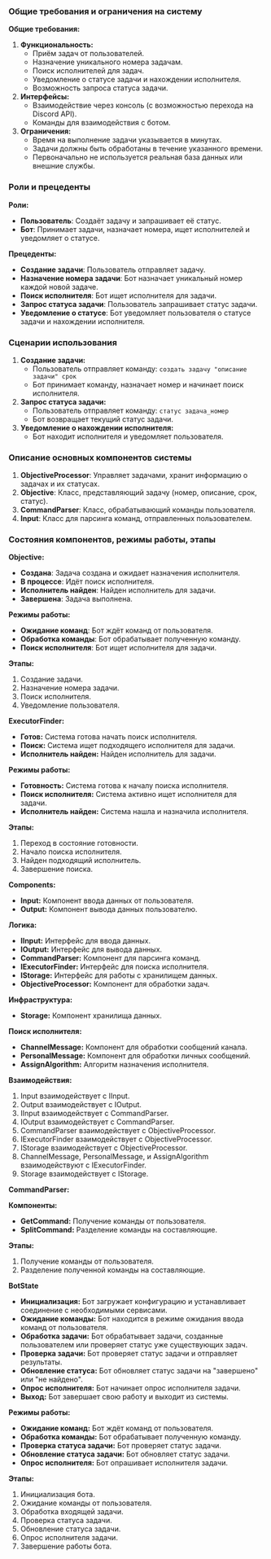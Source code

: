 ### Общие требования и ограничения на систему

**Общие требования:**

1. **Функциональность:**
    - Приём задач от пользователей.
    - Назначение уникального номера задачам.
    - Поиск исполнителей для задач.
    - Уведомление о статусе задачи и нахождении исполнителя.
    - Возможность запроса статуса задачи.
2. **Интерфейсы:**
    - Взаимодействие через консоль (с возможностью перехода на Discord API).
    - Команды для взаимодействия с ботом.
3. **Ограничения:**
    - Время на выполнение задачи указывается в минутах.
    - Задачи должны быть обработаны в течение указанного времени.
    - Первоначально не используется реальная база данных или внешние службы.
 
### Роли и прецеденты

**Роли:**

- **Пользователь**: Создаёт задачу и запрашивает её статус.
- **Бот**: Принимает задачи, назначает номера, ищет исполнителей и уведомляет о статусе.

**Прецеденты:**

- **Создание задачи**: Пользователь отправляет задачу.
- **Назначение номера задачи**: Бот назначает уникальный номер каждой новой задаче.
- **Поиск исполнителя**: Бот ищет исполнителя для задачи.
- **Запрос статуса задачи**: Пользователь запрашивает статус задачи.
- **Уведомление о статусе**: Бот уведомляет пользователя о статусе задачи и нахождении исполнителя.
### Сценарии использования

1. **Создание задачи:**
    - Пользователь отправляет команду: `создать задачу "описание задачи" срок`
    - Бот принимает команду, назначает номер и начинает поиск исполнителя.
2. **Запрос статуса задачи:**
    - Пользователь отправляет команду: `статус задача_номер`
    - Бот возвращает текущий статус задачи.
3. **Уведомление о нахождении исполнителя:**
    - Бот находит исполнителя и уведомляет пользователя.
  
### Описание основных компонентов системы

1. **ObjectiveProcessor**: Управляет задачами, хранит информацию о задачах и их статусах.
2. **Objective**: Класс, представляющий задачу (номер, описание, срок, статус).
3. **CommandParser**: Класс, обрабатывающий команды пользователя.
4. **Input**: Класс для парсинга команд, отправленных пользователем.

### Состояния компонентов, режимы работы, этапы

**Objective:**

- **Создана**: Задача создана и ожидает назначения исполнителя.
- **В процессе**: Идёт поиск исполнителя.
- **Исполнитель найден**: Найден исполнитель для задачи.
- **Завершена**: Задача выполнена.

**Режимы работы:**

- **Ожидание команд**: Бот ждёт команд от пользователя.
- **Обработка команды**: Бот обрабатывает полученную команду.
- **Поиск исполнителя**: Бот ищет исполнителя для задачи.

**Этапы:**

1. Создание задачи.
2. Назначение номера задачи.
3. Поиск исполнителя.
4. Уведомление пользователя.

**ExecutorFinder:**

- **Готов:** Система готова начать поиск исполнителя.
- **Поиск:** Система ищет подходящего исполнителя для задачи.
- **Исполнитель найден:** Найден исполнитель для задачи.
  
**Режимы работы:**

- **Готовность:** Система готова к началу поиска исполнителя.
- **Поиск исполнителя:** Система активно ищет исполнителя для задачи.
- **Исполнитель найден:** Система нашла и назначила исполнителя.

**Этапы:**

1. Переход в состояние готовности.
2. Начало поиска исполнителя.
3. Найден подходящий исполнитель.
4. Завершение поиска.

**Components:**

- **Input:** Компонент ввода данных от пользователя.
- **Output:** Компонент вывода данных пользователю.
  
**Логика:**

- **IInput:** Интерфейс для ввода данных.
- **IOutput:** Интерфейс для вывода данных.
- **CommandParser:** Компонент для парсинга команд.
- **IExecutorFinder:** Интерфейс для поиска исполнителя.
- **IStorage:** Интерфейс для работы с хранилищем данных.
- **ObjectiveProcessor:** Компонент для обработки задач.
  
**Инфраструктура:**

- **Storage:** Компонент хранилища данных.

**Поиск исполнителя:**

- **ChannelMessage:** Компонент для обработки сообщений канала.
- **PersonalMessage:** Компонент для обработки личных сообщений.
- **AssignAlgorithm:** Алгоритм назначения исполнителя.

**Взаимодействия:**

1. Input взаимодействует с IInput.
2. Output взаимодействует с IOutput.
3. IInput взаимодействует с CommandParser.
4. IOutput взаимодействует с CommandParser.
5. CommandParser взаимодействует с ObjectiveProcessor.
6. IExecutorFinder взаимодействует с ObjectiveProcessor.
7. IStorage взаимодействует с ObjectiveProcessor.
8. ChannelMessage, PersonalMessage, и AssignAlgorithm взаимодействуют с IExecutorFinder.
9. Storage взаимодействует с IStorage.

**CommandParser:**

**Компоненты:**

- **GetCommand:** Получение команды от пользователя.
- **SplitCommand:** Разделение команды на составляющие.

**Этапы:**

1. Получение команды от пользователя.
2. Разделение полученной команды на составляющие.

**BotState**

- **Инициализация:** Бот загружает конфигурацию и устанавливает соединение с необходимыми сервисами.
- **Ожидание команды:** Бот находится в режиме ожидания ввода команд от пользователя.
- **Обработка задачи:** Бот обрабатывает задачи, созданные пользователем или проверяет статус уже существующих задач.
- **Проверка задачи:** Бот проверяет статус задачи и отправляет результаты.
- **Обновление статуса:** Бот обновляет статус задачи на "завершено" или "не найдено".
- **Опрос исполнителя:** Бот начинает опрос исполнителя задачи.
- **Выход:** Бот завершает свою работу и выходит из системы.

**Режимы работы:**

- **Ожидание команд:** Бот ждёт команд от пользователя.
- **Обработка команды:** Бот обрабатывает полученную команду.
- **Проверка статуса задачи:** Бот проверяет статус задачи.
- **Обновление статуса задачи:** Бот обновляет статус задачи.
- **Опрос исполнителя:** Бот опрашивает исполнителя задачи.

**Этапы:**

1. Инициализация бота.
2. Ожидание команды от пользователя.
3. Обработка входящей задачи.
4. Проверка статуса задачи.
5. Обновление статуса задачи.
6. Опрос исполнителя задачи.
7. Завершение работы бота.
